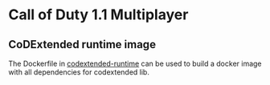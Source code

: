 # Call of Duty 1.1 Multiplayer

## CoDExtended runtime image
The Dockerfile in [codextended-runtime](./codextended-runtime/) can be used to build a docker image 
with all dependencies for codextended lib.

